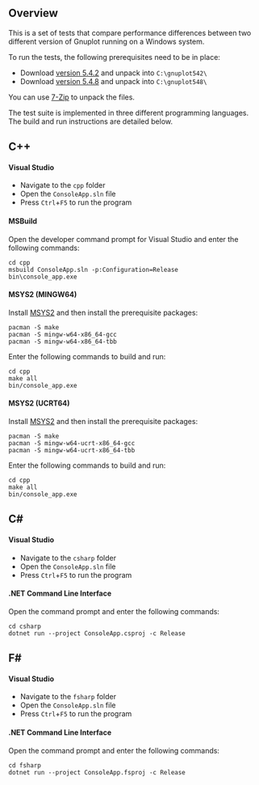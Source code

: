 ## Overview

This is a set of tests that compare performance differences between two different version of Gnuplot running on a Windows system.

To run the tests, the following prerequisites need to be in place:

* Download [version 5.4.2](https://sourceforge.net/projects/gnuplot/files/gnuplot/5.4.2/gp542-win64-mingw.7z/download) and unpack into `C:\gnuplot542\`
* Download [version 5.4.8](https://sourceforge.net/projects/gnuplot/files/gnuplot/5.4.8/gp548-win64-mingw.7z/download) and unpack into `C:\gnuplot548\`

You can use [7-Zip](https://www.7-zip.org/) to unpack the files.

The test suite is implemented in three different programming languages. The build and run instructions are detailed below.

## C++

#### Visual Studio

* Navigate to the `cpp` folder
* Open the `ConsoleApp.sln` file
* Press `Ctrl`+`F5` to run the program

#### MSBuild

Open the developer command prompt for Visual Studio and enter the following commands:

```
cd cpp
msbuild ConsoleApp.sln -p:Configuration=Release
bin\console_app.exe
```

#### MSYS2 (MINGW64)

Install [MSYS2](https://www.msys2.org/) and then install the prerequisite packages:

```
pacman -S make
pacman -S mingw-w64-x86_64-gcc
pacman -S mingw-w64-x86_64-tbb
```

Enter the following commands to build and run:

```
cd cpp
make all
bin/console_app.exe
```

#### MSYS2 (UCRT64)

Install [MSYS2](https://www.msys2.org/) and then install the prerequisite packages:

```
pacman -S make
pacman -S mingw-w64-ucrt-x86_64-gcc
pacman -S mingw-w64-ucrt-x86_64-tbb
```

Enter the following commands to build and run:

```
cd cpp
make all
bin/console_app.exe
```

## C#

#### Visual Studio

* Navigate to the `csharp` folder
* Open the `ConsoleApp.sln` file
* Press `Ctrl`+`F5` to run the program

#### .NET Command Line Interface

Open the command prompt and enter the following commands:

```
cd csharp
dotnet run --project ConsoleApp.csproj -c Release
```

## F#

#### Visual Studio

* Navigate to the `fsharp` folder
* Open the `ConsoleApp.sln` file
* Press `Ctrl`+`F5` to run the program

#### .NET Command Line Interface

Open the command prompt and enter the following commands:

```
cd fsharp
dotnet run --project ConsoleApp.fsproj -c Release
```
